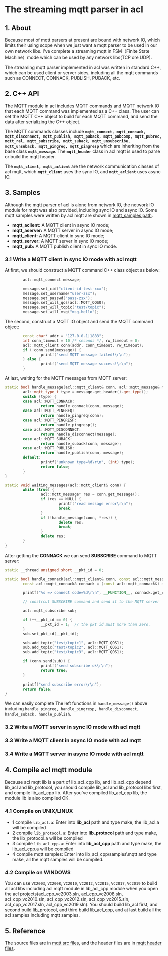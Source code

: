 # **The streaming mqtt parser in acl**
## **1. About**
Because most of mqtt parsers at present are bound with network IO, which limits their using scope when we just want a mqtt parser to be used in our own network libs. I've complete a streaming mqtt in FSM（Finite State Machine）mode which can be used by any network libs(TCP ore UDP).  

The streaming mqtt parser implemented in acl was written in standard C++, which can be used client or server sides, including all the mqtt commands such as CONNECT, CONNACK, PUBLISH, PUBACK, etc.

## **2. C++ API**
The MQTT module in acl includes MQTT commands and MQTT network IO that each MQTT command was implemented as a C++ class. The user can set the MQTT C++ object to build for each MQTT command, and send the data after serializing the C++ object.   

The MQTT commands classes include **`mqtt_connect, mqtt_connack, mqtt_disconnect, mqtt_publish, mqtt_puback, mqtt_pubcomp, mqtt_pubrec, mqtt_rel, mqtt_subscribe, mqtt_suback, mqtt_unsubscribe, mqtt_unsuback, mqtt_pingreq, mqtt_pingresp`** which are inheriting from the base class **`mqtt_message`**. The **`mqtt_header`** class in acl mqtt is used to parse or build the mqtt header.   

The **`mqtt_client, mqtt_aclient`** are the network communication classes of acl mqtt, which **`mqtt_client`** uses the sync IO, and **`mqtt_aclient`** uses async IO.

## **3. Samples**
Although the mqtt parser of acl is alone from network IO, the network IO module for mqtt was also provided, including sync IO and async IO. Some mqtt samples were written by acl mqtt are shown in [mqtt_samples path](./). 
- **mqtt_aclient:** A MQTT client in async IO mode;
- **mqtt_aserver:** A MQTT server in async IO mode;
- **mqtt_client:** A MQTT client in sync IO mode;
- **mqtt_server:** A MQTT server in sync IO mode;
- **mqtt_pub:** A MQTT publish client in sync IO mode.

### **3.1 Write a MQTT client in sync IO mode with acl mqtt**
At first, we should construct a MQTT command C++ class object as below:

```C++
        acl::mqtt_connect message;

        message.set_cid("client-id-test-xxx");
        message.set_username("user-zsx");
        message.set_passwd("pass-zsx");
        message.set_will_qos(acl::MQTT_QOS0);
        message.set_will_topic("test/topic");
        message.set_will_msg("msg-hello");
```

The second, construct a MQTT IO object and send the MQTT command object:
```C++
        const char* addr = "127.0.0.1|1883";
        int conn_timeout = 10 /* seconds */, rw_timeout = 0;
        acl::mqtt_client conn(addr, conn_timeout, rw_timeout);
        if (!conn.send(message)) {
                printf("send MQTT message failed!\r\n");
        } else {
                printf("send MQTT message success!\r\n");
        }
```

At last, waiting for the MQTT messages from MQTT server:
```C++
static bool handle_message(acl::mqtt_client& conn, acl::mqtt_message& message) {
        acl::mqtt_type_t type = message.get_header().get_type();
        switch (type) {
        case acl::MQTT_CONNACK:
                return handle_connack(conn, message);
        case acl::MQTT_PINGREQ:
                return handle_pingreq(conn);
        case acl::MQTT_PINGRESP:
                return handle_pingresp();
        case acl::MQTT_DISCONNECT:
                return handle_disconnect(message);
        case acl::MQTT_SUBACK:
                return handle_suback(conn, message);
        case acl::MQTT_PUBLISH:
                return handle_publish(conn, message);
        default:
                printf("unknown type=%d\r\n", (int) type);
                return false;
        }
}

static void waiting_messages(acl::mqtt_client& conn) {
        while (true) {
                acl::mqtt_message* res = conn.get_message();
                if (res == NULL) {
                        printf("read message error\r\n");
                        break;
                }
                if (!handle_message(conn, *res)) {
                        delete res;
                        break;
                }
                delete res;
        }
}
```

After getting the **CONNACK** we can send **SUBSCRIBE** command to MQTT server:
```C++
static __thread unsigned short __pkt_id = 0;

static bool handle_connack(acl::mqtt_client& conn, const acl::mqtt_message& message) {
        const acl::mqtt_connack& connack = (const acl::mqtt_connack&) message;

        printf("%s => connect code=%d\r\n", __FUNCTION__, connack.get_connack_code());

        // constrcut SUBSCRIBE command and send it to the MQTT server

        acl::mqtt_subscribe sub;

        if (++__pkt_id == 0) {
                __pkt_id = 1;  // the pkt id must more than zero.
        }
        sub.set_pkt_id(__pkt_id);

        sub.add_topic("test/topic1", acl::MQTT_QOS1);
        sub.add_topic("test/topic2", acl::MQTT_QOS1);
        sub.add_topic("test/topic3", acl::MQTT_QOS1);

        if (conn.send(sub)) {
                printf("send subscribe ok\r\n");
                return true;
        }

        printf("send subscribe error\r\n");
        return false;
}
```

We can easily complete The left functions in `handle_message()` above including `handle_pingreq, handle_pingresp, handle_disconnect, handle_suback, handle_publish`.

### **3.2 Write a MQTT server in sync IO mode with acl mqtt**
### **3.3 Write a MQTT client in async IO mode with acl mqtt**
### **3.4 Write a MQTT server in async IO mode with acl mqtt**

## **4. Compile acl mqtt module**
Because acl mqtt lib is a part of lib_acl_cpp lib, and lib_acl_cpp depend lib_acl and lib_protocol, you should compile lib_acl and lib_protocol libs first, and compile lib_acl_cpp lib. After you've compiled lib_acl_cpp lib, the module lib is also compiled OK.

### **4.1 Compile on UNIX/LINUX**
- 1 compile `lib_acl.a`: Enter into **lib_acl** path and type make, the lib_acl.a will be compiled
- 2 compile `lib_protocol.a`: Enter into **lib_protocol** path and type make, the lib_protocol.a will be compiled
- 3 compile `lib_acl_cpp.a`: Enter into **lib_acl_cpp** path and type make, the lib_acl_cpp.a will be compiled
- 4 compile mqtt samples: Enter into lib_acl_cpp\samples\mqtt and type make, all the mqtt samples will be compiled.

### **4.2 Compile on WINDOWS**
You can use `VC2003`, `VC2008`, `VC2010`, `VC2012`, `VC2015`, `VC2017`, `VC2019` to build all acl libs including acl mqtt module in lib_acl_cpp module when you open the acl projects(acl_cpp_vc2003.sln, acl_cpp_vc2008.sln, acl_cpp_vc2010.sln, acl_cpp_vc2012.sln, acl_cpp_vc2015.sln, acl_cpp_vc2017.sln, acl_cpp_vc2019.sln). You should build lib_acl first, and second build lib_protocol, and third build lib_acl_cpp, and at last build all the acl samples including mqtt samples.

## **5. Reference**
The source files are in [mqtt src files](../../src/mqtt/), and the header files are in [mqtt header files](../../include/acl_cpp/mqtt/).